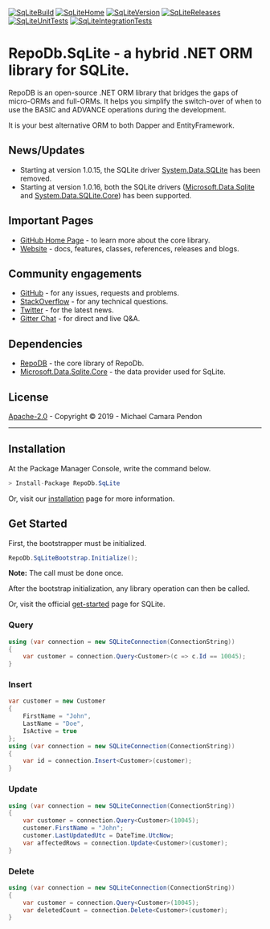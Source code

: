 [![SqLiteBuild](https://img.shields.io/appveyor/ci/mikependon/repodb-o6787?style=flat-square&logo=appveyor)](https://ci.appveyor.com/project/mikependon/repodb-o6787)
[![SqLiteHome](https://img.shields.io/badge/home-github-important?style=flat-square&logo=github)](https://github.com/mikependon/RepoDb)
[![SqLiteVersion](https://img.shields.io/nuget/v/RepoDb.SqLite?style=flat-square&logo=nuget)](https://www.nuget.org/packages/RepoDb.SqLite)
[![SqLiteReleases](https://img.shields.io/badge/releases-core-important?style=flat-square&logo=nuget)](http://repodb.net/release/sqlite)
[![SqLiteUnitTests](https://img.shields.io/appveyor/tests/mikependon/repodb-mhpo4?style=flat-square&logo=appveyor&label=unit%20tests)](https://ci.appveyor.com/project/mikependon/repodb-mhpo4/build/tests)
[![SqLiteIntegrationTests](https://img.shields.io/appveyor/tests/mikependon/repodb-eg27p?style=flat-square&logo=appveyor&label=integration%20tests)](https://ci.appveyor.com/project/mikependon/repodb-eg27p/build/tests)

# RepoDb.SqLite - a hybrid .NET ORM library for SQLite.

RepoDB is an open-source .NET ORM library that bridges the gaps of micro-ORMs and full-ORMs. It helps you simplify the switch-over of when to use the BASIC and ADVANCE operations during the development.

It is your best alternative ORM to both Dapper and EntityFramework.

## News/Updates

- Starting at version 1.0.15, the SQLite driver [System.Data.SQLite](https://www.nuget.org/packages/System.DataSQLite) has been removed.
- Starting at version 1.0.16, both the SQLite drivers ([Microsoft.Data.Sqlite](https://www.nuget.org/packages/Microsoft.Data.Sqlite/) and [System.Data.SQLite.Core](https://www.nuget.org/packages/System.Data.SQLite.Core/)) has been supported.

## Important Pages

- [GitHub Home Page](https://github.com/mikependon/RepoDb) - to learn more about the core library.
- [Website](http://repodb.net) - docs, features, classes, references, releases and blogs.

## Community engagements

- [GitHub](https://github.com/mikependon/RepoDb/issues) - for any issues, requests and problems.
- [StackOverflow](https://stackoverflow.com/search?q=RepoDB) - for any technical questions.
- [Twitter](https://twitter.com/search?q=%23repodb) - for the latest news.
- [Gitter Chat](https://gitter.im/RepoDb/community) - for direct and live Q&A.

## Dependencies

- [RepoDB](https://www.nuget.org/packages/RepoDb/) - the core library of RepoDb.
- [Microsoft.Data.Sqlite.Core](https://www.nuget.org/packages/Microsoft.Data.Sqlite.Core/) - the data provider used for SqLite.

## License

[Apache-2.0](http://apache.org/licenses/LICENSE-2.0.html) - Copyright © 2019 - Michael Camara Pendon

--------

## Installation

At the Package Manager Console, write the command below.

```csharp
> Install-Package RepoDb.SqLite
```

Or, visit our [installation](http://repodb.net/tutorial/installation) page for more information.

## Get Started

First, the bootstrapper must be initialized.

```csharp
RepoDb.SqLiteBootstrap.Initialize();
```

**Note:** The call must be done once.

After the bootstrap initialization, any library operation can then be called.

Or, visit the official [get-started](http://repodb.net/tutorial/get-started-sqlite) page for SQLite.

### Query

```csharp
using (var connection = new SQLiteConnection(ConnectionString))
{
	var customer = connection.Query<Customer>(c => c.Id == 10045);
}
```

### Insert

```csharp
var customer = new Customer
{
	FirstName = "John",
	LastName = "Doe",
	IsActive = true
};
using (var connection = new SQLiteConnection(ConnectionString))
{
	var id = connection.Insert<Customer>(customer);
}
```

### Update

```csharp
using (var connection = new SQLiteConnection(ConnectionString))
{
	var customer = connection.Query<Customer>(10045);
	customer.FirstName = "John";
	customer.LastUpdatedUtc = DateTime.UtcNow;
	var affectedRows = connection.Update<Customer>(customer);
}
```

### Delete

```csharp
using (var connection = new SQLiteConnection(ConnectionString))
{
	var customer = connection.Query<Customer>(10045);
	var deletedCount = connection.Delete<Customer>(customer);
}
```
